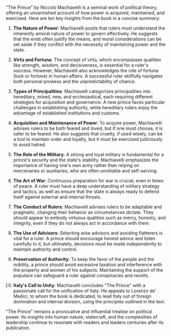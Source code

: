 "The Prince" by Niccolò Machiavelli is a seminal work of political theory, offering an unvarnished account of how power is acquired, maintained, and exercised. Here are ten key insights from the book in a concise summary:

1. **The Nature of Power**: Machiavelli posits that rulers must understand the inherently amoral nature of power to govern effectively. He suggests that the ends often justify the means, and moral considerations can be set aside if they conflict with the necessity of maintaining power and the state.

2. **Virtù and Fortuna**: The concept of virtù, which encompasses qualities like strength, wisdom, and decisiveness, is essential for a ruler's success. However, Machiavelli also acknowledges the role of fortuna (luck or fortune) in human affairs. A successful ruler skillfully navigates both personal prowess and the unpredictability of chance.

3. **Types of Principalities**: Machiavelli categorizes principalities into hereditary, mixed, new, and ecclesiastical, each requiring different strategies for acquisition and governance. A new prince faces particular challenges in establishing authority, while hereditary rulers enjoy the advantage of established institutions and customs.

4. **Acquisition and Maintenance of Power**: To acquire power, Machiavelli advises rulers to be both feared and loved, but if one must choose, it is safer to be feared. He also suggests that cruelty, if used wisely, can be a tool to maintain order and loyalty, but it must be exercised judiciously to avoid hatred.

5. **The Role of the Military**: A strong and loyal military is fundamental for a prince's security and the state's stability. Machiavelli emphasizes the importance of having one's own army rather than relying on mercenaries or auxiliaries, who are often unreliable and self-serving.

6. **The Art of War**: Continuous preparation for war is crucial, even in times of peace. A ruler must have a deep understanding of military strategy and tactics, as well as ensure that the state is always ready to defend itself against external and internal threats.

7. **The Conduct of Rulers**: Machiavelli advises rulers to be adaptable and pragmatic, changing their behavior as circumstances dictate. They should appear to embody virtuous qualities such as mercy, honesty, and integrity, even if they do not always act in accordance with them.

8. **The Use of Advisors**: Selecting wise advisors and avoiding flatterers is vital for a ruler. A prince should encourage honest advice and listen carefully to it, but ultimately, decisions must be made independently to maintain authority and control.

9. **Preservation of Authority**: To keep the favor of the people and the nobility, a prince should avoid excessive taxation and interference with the property and women of his subjects. Maintaining the support of the populace can safeguard a ruler against conspiracies and revolts.

10. **Italy's Call to Unity**: Machiavelli concludes "The Prince" with a passionate call for the unification of Italy. He appeals to Lorenzo de' Medici, to whom the book is dedicated, to lead Italy out of foreign domination and internal division, using the principles outlined in the text.

"The Prince" remains a provocative and influential treatise on political power. Its insights into human nature, statecraft, and the complexities of leadership continue to resonate with readers and leaders centuries after its publication.